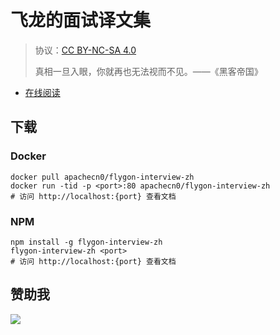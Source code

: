 <!--
    需要填充的占位符：
    
    README.md
    
        ApacheCN 面试译文集：文档中文名
        {nameEn}：文档英文名
        {urlEn}：文档原始链接
        itvw：域名前缀
        飞龙：负责人名称
        wizardforcel：负责人 Github 用户名
        562826179：负责人 QQ
        flygon-interview-zh：ApacheCN 的 Github 仓库名称
        flygon-interview-zh：DockerHub 仓库名称
        flygon-interview-zh：PYPI 包名称
        flygon-interview-zh：NPM 包名称
    
    CNAME
    
        itvw：域名前缀

    index.html
    
        ApacheCN 面试译文集：文档中文名
        #004eb7：显示颜色
        flygon-interview-zh：ApacheCN 的 Github 仓库名称

    asset/docsify-flygon-footer.js
    
        flygon-interview-zh：ApacheCN 的 Github 仓库名称
-->

# 飞龙的面试译文集

> 协议：[CC BY-NC-SA 4.0](http://creativecommons.org/licenses/by-nc-sa/4.0/)
> 
> 真相一旦入眼，你就再也无法视而不见。——《黑客帝国》

* [在线阅读](https://itvw.flygon.net)
## 下载

### Docker

```
docker pull apachecn0/flygon-interview-zh
docker run -tid -p <port>:80 apachecn0/flygon-interview-zh
# 访问 http://localhost:{port} 查看文档
```

### NPM

```
npm install -g flygon-interview-zh
flygon-interview-zh <port>
# 访问 http://localhost:{port} 查看文档
```

## 赞助我

![](https://img-blog.csdnimg.cn/20200112005920729.png)
